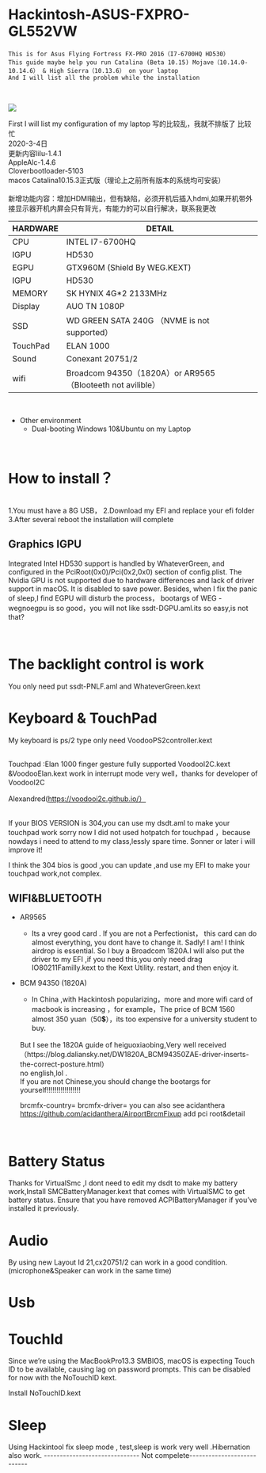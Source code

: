 # Hackintosh-ASUS-FXPRO-GL552VW
    This is for Asus Flying Fortress FX-PRO 2016（I7-6700HQ HD530）
    This guide maybe help you run Catalina (Beta 10.15) Mojave（10.14.0-10.14.6） & High Sierra（10.13.6） on your laptop
    And I will list all the problem while the installation
<br> 

![](https://timgsa.baidu.com/timgimage&quality=80&size=b9999_10000&sec=1568630772264&di=6d4d76d259007c763e302354403cbc64&imgtype=0&src=http%3A%2F%2Fimage3.buy.ccb.com%2Fimages%2F68397788%2F1455696762755_4.jpg)  

First I will list my configuration of my laptop
写的比较乱，我就不排版了 比较忙
<br>
2020-3-4日<br>
更新内容lilu-1.4.1<br>
AppleAlc-1.4.6<br>
Cloverbootloader-5103<br>
macos Catalina10.15.3正式版（理论上之前所有版本的系统均可安装）<br>
<br>新增功能内容：增加HDMI输出，但有缺陷，必须开机后插入hdmi,如果开机带外接显示器开机内屏会只有背光，有能力的可以自行解决，联系我更改
<br> 

|HARDWARE | DETAIL |
|--|--|
| CPU | INTEL I7-6700HQ |
| IGPU | HD530 |
| EGPU | GTX960M (Shield By WEG.KEXT) |
| IGPU | HD530 |
| MEMORY | SK HYNIX 4G*2 2133MHz|
| Display | AUO TN 1080P |
| SSD | WD GREEN SATA 240G （NVME is not supported） |
| TouchPad | ELAN 1000 |
| Sound | Conexant 20751/2 |
| wifi | Broadcom 94350（1820A）or AR9565（Blooteeth not avilible） |

<br> 

* Other environment
    * Dual-booting Windows 10&Ubuntu on my Laptop

<br> 

# How to install？

<br>
    1.You must have a 8G USB，
    2.Download my EFI and replace your efi folder
    3.After several reboot the installation will complete
<br>

## Graphics IGPU
Integrated Intel HD530 support is handled by WhateverGreen, and configured in the PciRoot(0x0)/Pci(0x2,0x0) section of config.plist. The Nvidia GPU is not supported due to hardware differences and lack of driver support in macOS. It is disabled to save power.  Besides, when I fix the panic of sleep,I find EGPU will disturb the process， bootargs of WEG -wegnoegpu is so good，you will not like ssdt-DGPU.aml.its so easy,is not that?

<br>

# The backlight control is work 
You only need put ssdt-PNLF.aml and WhateverGreen.kext

# Keyboard & TouchPad
My keyboard is ps/2 type
only need VoodooPS2controller.kext

<br>
Touchpad :Elan 1000
finger gesture fully supported
VoodooI2C.kext &VoodooElan.kext
work in interrupt mode very well，thanks for developer of VoodooI2C

<br>

Alexandred(https://voodooi2c.github.io/）

<br>
If your BIOS VERSION is 304,you can use my dsdt.aml to make your touchpad work
sorry now I did not used hotpatch for touchpad ，because nowdays i need to attend to my class,lessly spare time.
Sonner or later i will improve it!

<br>

I think the 304 bios is good ,you can update ,and use my EFI to make your touchpad work,not complex.
## WIFI&BLUETOOTH
* AR9565 
  * Its a vrey good card . If you are not a Perfectionist， this card can do almost everything, you dont have to change it.
Sadly! I am!  I think airdrop is essential. So I buy a Broadcom 1820A.I will also put the driver to my EFI ,if you need this,you only need drag IO80211Familly.kext to the Kext Utility. restart, and then enjoy it.

* BCM 94350 (1820A)
  * In China ,with Hackintosh popularizing，more and more wifi card of macbook is increasing ，for example，The price of BCM 1560 almost 350 yuan（50💲），its too expensive for a university student to buy. 
  
  <br>
  But I see the 1820A guide of heiguoxiaobing,Very well received 
  <br>
  （https://blog.daliansky.net/DW1820A_BCM94350ZAE-driver-inserts-the-correct-posture.html）
  <br>
  no english,lol .
  <br>
    If you are not Chinese,you should change the bootargs for yourself!!!!!!!!!!!!!!!!!
    <br>
    
    brcmfx-country=    brcmfx-driver= 
    you can also see acidanthera 
    https://github.com/acidanthera/AirportBrcmFixup
    add pci root&detail
    
    <br>
    
# Battery Status
Thanks for VirtualSmc ,I dont need to edit my dsdt to make my battery work,Install SMCBatteryManager.kext that comes with VirtualSMC to get battery status. Ensure that you have removed ACPIBatteryManager if you’ve installed it previously.
# Audio
  By using new Layout Id 21,cx20751/2 can work in a good condition. (microphone&Speaker can work in the same time)
  <br> 
# Usb
# TouchId
Since we’re using the MacBookPro13.3 SMBIOS, macOS is expecting Touch ID to be available, causing lag on password prompts. This can be disabled for now with the NoTouchID kext.

Install NoTouchID.kext
  <br>
  
# Sleep
Using Hackintool fix sleep mode , test,sleep is work very well .Hibernation also work.
------------------------------ Not compelete---------------------------
